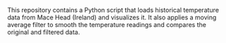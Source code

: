 This repository contains a Python script that loads historical temperature data from Mace Head (Ireland) and visualizes it. It also applies a moving average filter to smooth the temperature readings and compares the original and filtered data.
